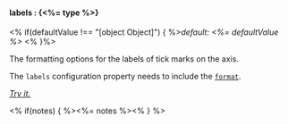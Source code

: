 #### **labels** : {<%= type %>}

<% if(defaultValue !== "[object Object]") { %>*default: <%= defaultValue %>* <% }%>

The formatting options for the labels of tick marks on the axis. 

The `labels` configuration property needs to include the [`format`](#config_config.xAxis.labels.format).

*[Try it.](http://jsfiddle.net/forio/bM3w5/)*

<% if(notes) { %><%= notes %><% } %>

